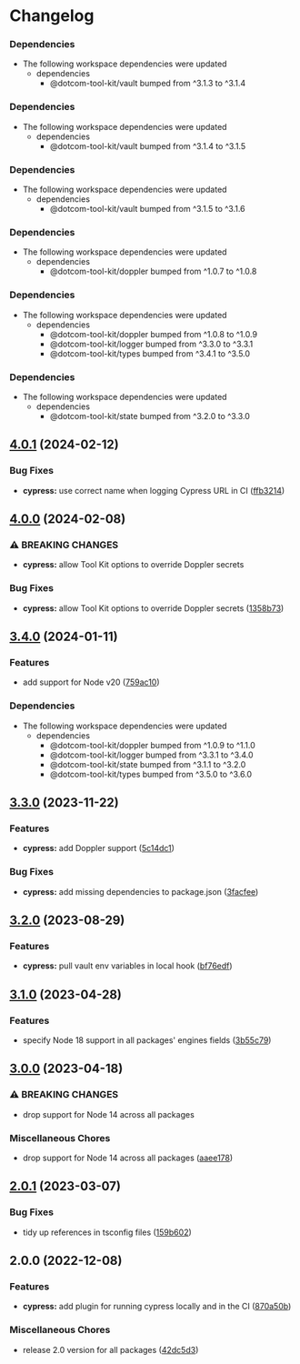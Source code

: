 # Changelog

### Dependencies

* The following workspace dependencies were updated
  * dependencies
    * @dotcom-tool-kit/vault bumped from ^3.1.3 to ^3.1.4

### Dependencies

* The following workspace dependencies were updated
  * dependencies
    * @dotcom-tool-kit/vault bumped from ^3.1.4 to ^3.1.5

### Dependencies

* The following workspace dependencies were updated
  * dependencies
    * @dotcom-tool-kit/vault bumped from ^3.1.5 to ^3.1.6

### Dependencies

* The following workspace dependencies were updated
  * dependencies
    * @dotcom-tool-kit/doppler bumped from ^1.0.7 to ^1.0.8

### Dependencies

* The following workspace dependencies were updated
  * dependencies
    * @dotcom-tool-kit/doppler bumped from ^1.0.8 to ^1.0.9
    * @dotcom-tool-kit/logger bumped from ^3.3.0 to ^3.3.1
    * @dotcom-tool-kit/types bumped from ^3.4.1 to ^3.5.0

### Dependencies

* The following workspace dependencies were updated
  * dependencies
    * @dotcom-tool-kit/state bumped from ^3.2.0 to ^3.3.0

## [4.0.1](https://github.com/Financial-Times/dotcom-tool-kit/compare/cypress-v4.0.0...cypress-v4.0.1) (2024-02-12)


### Bug Fixes

* **cypress:** use correct name when logging Cypress URL in CI ([ffb3214](https://github.com/Financial-Times/dotcom-tool-kit/commit/ffb3214bb742897311e24fbe0e9876c6ad913289))

## [4.0.0](https://github.com/Financial-Times/dotcom-tool-kit/compare/cypress-v3.4.1...cypress-v4.0.0) (2024-02-08)


### ⚠ BREAKING CHANGES

* **cypress:** allow Tool Kit options to override Doppler secrets

### Bug Fixes

* **cypress:** allow Tool Kit options to override Doppler secrets ([1358b73](https://github.com/Financial-Times/dotcom-tool-kit/commit/1358b73b7b9b34bd9aa406cd5b11a0acd12a31be))

## [3.4.0](https://github.com/Financial-Times/dotcom-tool-kit/compare/cypress-v3.3.2...cypress-v3.4.0) (2024-01-11)


### Features

* add support for Node v20 ([759ac10](https://github.com/Financial-Times/dotcom-tool-kit/commit/759ac10e309885e99f54ae431c301c32ee04f972))


### Dependencies

* The following workspace dependencies were updated
  * dependencies
    * @dotcom-tool-kit/doppler bumped from ^1.0.9 to ^1.1.0
    * @dotcom-tool-kit/logger bumped from ^3.3.1 to ^3.4.0
    * @dotcom-tool-kit/state bumped from ^3.1.1 to ^3.2.0
    * @dotcom-tool-kit/types bumped from ^3.5.0 to ^3.6.0

## [3.3.0](https://github.com/Financial-Times/dotcom-tool-kit/compare/cypress-v3.2.3...cypress-v3.3.0) (2023-11-22)


### Features

* **cypress:** add Doppler support ([5c14dc1](https://github.com/Financial-Times/dotcom-tool-kit/commit/5c14dc131a3ffbf78ba828b8c6c0622a4040e85d))


### Bug Fixes

* **cypress:** add missing dependencies to package.json ([3facfee](https://github.com/Financial-Times/dotcom-tool-kit/commit/3facfee01050c1dd88a5aeedfe0b2afbc4e37b47))

## [3.2.0](https://github.com/Financial-Times/dotcom-tool-kit/compare/cypress-v3.1.0...cypress-v3.2.0) (2023-08-29)


### Features

* **cypress:** pull vault env variables in local hook ([bf76edf](https://github.com/Financial-Times/dotcom-tool-kit/commit/bf76edf7fe6323e2c7bbc25ffc5184cee2f6ea22))

## [3.1.0](https://github.com/Financial-Times/dotcom-tool-kit/compare/cypress-v3.0.0...cypress-v3.1.0) (2023-04-28)


### Features

* specify Node 18 support in all packages' engines fields ([3b55c79](https://github.com/Financial-Times/dotcom-tool-kit/commit/3b55c79f3f55b448f1a92fcf842dab6a8906ea70))

## [3.0.0](https://github.com/Financial-Times/dotcom-tool-kit/compare/cypress-v2.0.1...cypress-v3.0.0) (2023-04-18)


### ⚠ BREAKING CHANGES

* drop support for Node 14 across all packages

### Miscellaneous Chores

* drop support for Node 14 across all packages ([aaee178](https://github.com/Financial-Times/dotcom-tool-kit/commit/aaee178b535a51f9c75a882d78ffd8e8aa3eac60))

## [2.0.1](https://github.com/Financial-Times/dotcom-tool-kit/compare/cypress-v2.0.0...cypress-v2.0.1) (2023-03-07)


### Bug Fixes

* tidy up references in tsconfig files ([159b602](https://github.com/Financial-Times/dotcom-tool-kit/commit/159b6021e93922ebe6e4ca74297ad7a1c93290b3))

## 2.0.0 (2022-12-08)


### Features

* **cypress:** add plugin for running cypress locally and in the CI ([870a50b](https://github.com/Financial-Times/dotcom-tool-kit/commit/870a50b107bfa1f1846d35ba074fd3088cc63563))


### Miscellaneous Chores

* release 2.0 version for all packages ([42dc5d3](https://github.com/Financial-Times/dotcom-tool-kit/commit/42dc5d39bf330b9bca4121d062470904f9c6918d))

